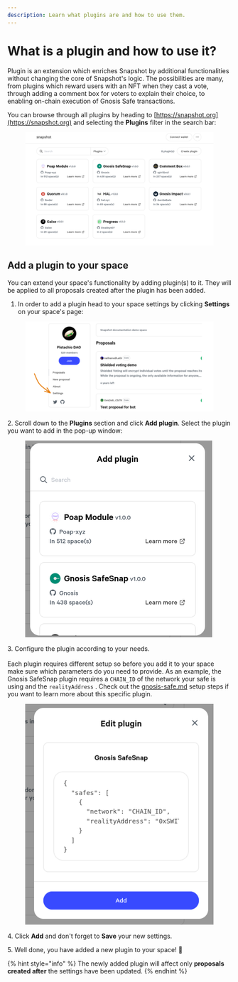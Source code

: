 ```yaml
---
description: Learn what plugins are and how to use them.
---
```


# What is a plugin and how to use it?

Plugin is an extension which enriches Snapshot by additional functionalities without changing the core of Snapshot's logic. The possibilities are many, from plugins which reward users with an NFT when they cast a vote, through adding a comment box for voters to explain their choice, to enabling on-chain execution of Gnosis Safe transactions.

You can browse through all plugins by heading to [https://snapshot.org](https://snapshot.org) and selecting the **Plugins** filter in the search bar:

<figure><img src="../.gitbook/assets/image (9).png" alt=""><figcaption></figcaption></figure>

## Add a plugin to your space&#x20;

You can extend your space's functionality by adding plugin(s) to it. They will be applied to all proposals created after the plugin has been added.

1. In order to add a plugin head to your space settings by clicking **Settings** on your space's page:

<figure><img src="../.gitbook/assets/image (11).png" alt=""><figcaption></figcaption></figure>

2\. Scroll down to the **Plugins** section and click **Add plugin**. Select the plugin you want to add in the pop-up window:

<figure><img src="../.gitbook/assets/image (2).png" alt=""><figcaption></figcaption></figure>

3\. Configure the plugin according to your needs. \
\
Each plugin requires different setup so before you add it to your space make sure which parameters do you need to provide. As an example, the Gnosis SafeSnap plugin requires a `CHAIN_ID` of the network your safe is using and the `realityAddress` . Check out the [gnosis-safe.md](../gnosis-safe.md "mention") setup steps if you want to learn more about this specific plugin.

<figure><img src="../.gitbook/assets/image (12).png" alt=""><figcaption></figcaption></figure>

4\. Click **Add** and don't forget to **Save** your new settings.&#x20;

5\. Well done, you have added a new plugin to your space! :tada:

{% hint style="info" %}
The newly added plugin will affect only **proposals created after** the settings have been updated.
{% endhint %}
